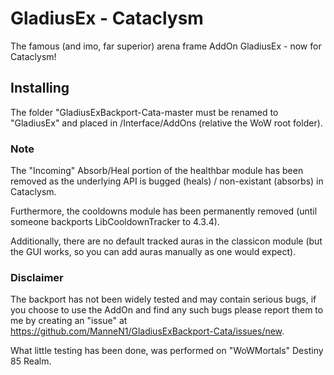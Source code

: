 # GladiusEx - Cataclysm

The famous (and imo, far superior) arena frame AddOn GladiusEx - now for Cataclysm!

## Installing

The folder "GladiusExBackport-Cata-master must be renamed to "GladiusEx" and placed in /Interface/AddOns (relative the WoW root folder).

### Note

The "Incoming" Absorb/Heal portion of the healthbar module has been removed as the underlying API is bugged (heals) / non-existant (absorbs) in Cataclysm.

Furthermore, the cooldowns module has been permanently removed (until someone backports LibCooldownTracker to 4.3.4).

Additionally, there are no default tracked auras in the classicon module (but the GUI works, so you can add auras manually as one would expect).

### Disclaimer

The backport has not been widely tested and may contain serious bugs, if you choose to use the AddOn and find any such bugs please report them to me by creating an "issue" at https://github.com/ManneN1/GladiusExBackport-Cata/issues/new.

What little testing has been done, was performed on "WoWMortals" Destiny 85 Realm.